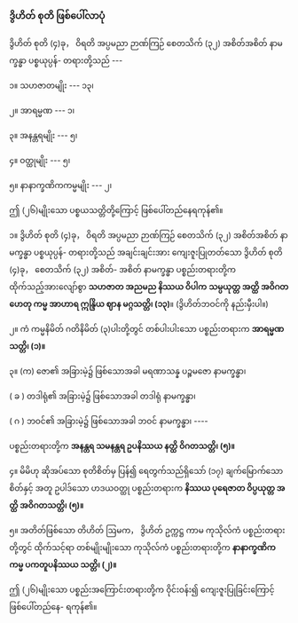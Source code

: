 ### ဒွိဟိတ် စုတိ ဖြစ်ပေါ်လာပုံ

ဒွိဟိတ် စုတိ (၄)ခု， ဝိရတိ အပ္ပမညာ ဉာဏ်ကြဉ် စေတသိက် (၃၂) အစိတ်အစိတ် နာမက္ခန္ဓာ ပစ္စယုပ္ပန်-
တရားတို့သည် ---

၁။ သဟဇာတမျိုး --- ၁၃၊

၂။ အာရမ္မဏ --- ၁၊

၃။ အနန္တရမျိုး --- ၅၊

၄။ ဝတ္ထုမျိုး --- ၅၊

၅။ နာနာက္ခဏိကကမ္မမျိုး --- ၂၊

ဤ (၂၆)မျိုးသော ပစ္စယသတ္တိတို့ကြောင့် ဖြစ်ပေါ်တည်နေရကုန်၏။

၁။ ဒွိဟိတ် စုတိ (၄)ခု， ဝိရတိ အပ္ပမညာ ဉာဏ်ကြဉ် စေတသိက် (၃၂) အစိတ်အစိတ် နာမက္ခန္ဓာ ပစ္စယုပ္ပန်-
တရားတို့သည် အချင်းချင်းအား ကျေးဇူးပြုတတ်သော ဒွိဟိတ် စုတိ (၄)ခု， စေတသိက် (၃၂) အစိတ်-
အစိတ် နာမက္ခန္ဓာ ပစ္စည်းတရားတို့က ထိုက်သည့်အားလျော်စွာ **သဟဇာတ အညမည နိဿယ ဝိပါက**
**သမ္ပယုတ္တ အတ္ထိ အဝိဂတ ဟေတု ကမ္မ အာဟာရ ဣန္ဒြိယ ဈာန မဂ္ဂသတ္တိ၊ (၁၃)**။ (ဒွိဟိတ်ဘဝင်ကို
နည်းမှီးပါ။)

၂။ ကံ ကမ္မနိမိတ် ဂတိနိမိတ် (၃)ပါးတို့တွင် တစ်ပါးပါးသော ပစ္စည်းတရားက **အာရမ္မဏသတ္တိ၊ (၁)။**

၃။ (က) ဇော၏ အခြားမဲ့၌ ဖြစ်သောအခါ မရဏာသန္န ပဉ္စမဇော နာမက္ခန္ဓာ၊

( ခ ) တဒါရုံ၏ အခြားမဲ့၌ ဖြစ်သောအခါ တဒါရုံ နာမက္ခန္ဓာ၊

( ဂ ) ဘဝင်၏ အခြားမဲ့၌ ဖြစ်သောအခါ ဘဝင် နာမက္ခန္ဓာ၊ ----

ပစ္စည်းတရားတို့က **အနန္တရ သမနန္တရ ဥပနိဿယ နတ္ထိ ဝိဂတသတ္တိ၊ (၅)။**

၄။ မိမိဟု ဆိုအပ်သော စုတိစိတ်မှ ပြန်၍ ရေတွက်သည်ရှိသော် (၁၇) ချက်မြောက်သော စိတ်နှင့် အတူ
ဥပါဒ်သော ဟဒယဝတ္ထု ပစ္စည်းတရားက **နိဿယ ပုရေဇာတ ဝိပ္ပယုတ္တ အတ္ထိ အဝိဂတသတ္တိ၊ (၅)။**

၅။ အတိတ်ဖြစ်သော တိဟိတ် ဩမက， ဒွိဟိတ် ဥက္ကဋ္ဌ ကာမ ကုသိုလ်ကံ ပစ္စည်းတရားတို့တွင် ထိုက်သင့်ရာ
တစ်မျိုးမျိုးသော ကုသိုလ်ကံ ပစ္စည်းတရားတို့က **နာနာက္ခဏိက ကမ္မ ပကတူပနိဿယ သတ္တိ၊ (၂)။**

ဤ (၂၆)မျိုးသော ပစ္စည်းအကြောင်းတရားတို့က ဝိုင်းဝန်း၍ ကျေးဇူးပြုခြင်းကြောင့် ဖြစ်ပေါ်တည်နေ-
ရကုန်၏။